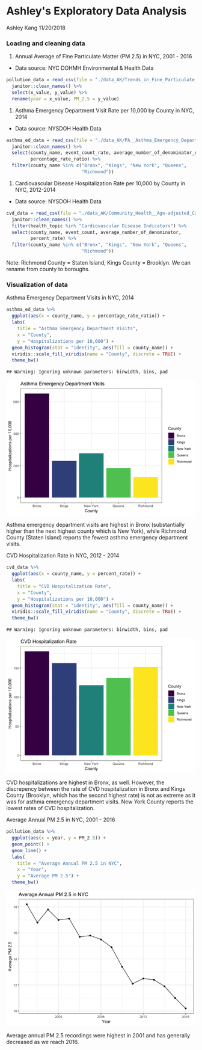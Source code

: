 Ashley's Exploratory Data Analysis
================
Ashley Kang
11/20/2018

### Loading and cleaning data

1.  Annual Average of Fine Particulate Matter (PM 2.5) in NYC, 2001 - 2016

-   Data source: NYC DOHMH Environmental & Health Data

``` r
pollution_data = read_csv(file = "./data_AK/Trends_in_Fine_Particulate_Matter_Annual_Average.csv") %>% 
  janitor::clean_names() %>%
  select(x_value, y_value) %>% 
  rename(year = x_value, PM_2.5 = y_value)
```

1.  Asthma Emergency Department Visit Rate per 10,000 by County in NYC, 2014

-   Data source: NYSDOH Health Data

``` r
asthma_ed_data = read_csv(file = "./data_AK/PA__Asthma_Emergency_Department_Visit_Rate_Per_10_000_by_County__Latest_Year.csv") %>% 
  janitor::clean_names() %>%
  select(county_name, event_count_rate, average_number_of_denominator_rate, 
         percentage_rate_ratio) %>% 
  filter(county_name %in% c("Bronx", "Kings", "New York", "Queens", 
                            "Richmond"))
```

1.  Cardiovascular Disease Hospitalization Rate per 10,000 by County in NYC, 2012-2014

-   Data source: NYSDOH Health Data

``` r
cvd_data = read_csv(file = "./data_AK/Community_Health__Age-adjusted_Cardiovascular_Disease_Hospitalization_Rate_per_10_000_by_County_Map__Latest_Data.csv") %>% 
  janitor::clean_names() %>%
  filter(health_topic %in% "Cardiovascular Disease Indicators") %>% 
  select(county_name, event_count, average_number_of_denominator, 
         percent_rate) %>% 
  filter(county_name %in% c("Bronx", "Kings", "New York", "Queens", 
                            "Richmond"))
```

Note: Richmond County = Staten Island, Kings County = Brooklyn. We can rename from county to boroughs.

### Visualization of data

Asthma Emergency Department Visits in NYC, 2014

``` r
asthma_ed_data %>%
  ggplot(aes(x = county_name, y = percentage_rate_ratio)) +
  labs(
    title = "Asthma Emergency Department Visits",
    x = "County",
    y = "Hospitalizations per 10,000") +
  geom_histogram(stat = "identity", aes(fill = county_name)) + 
  viridis::scale_fill_viridis(name = "County", discrete = TRUE) +
  theme_bw()
```

    ## Warning: Ignoring unknown parameters: binwidth, bins, pad

![](ashley_exploration_eda_files/figure-markdown_github/asthma_ed_bar-1.png)

Asthma emergency department visits are highest in Bronx (substantially higher than the next highest county which is New York), while Richmond County (Staten Island) reports the fewest asthma emergency department visits.

CVD Hospitalization Rate in NYC, 2012 - 2014

``` r
cvd_data %>%
  ggplot(aes(x = county_name, y = percent_rate)) +
  labs(
    title = "CVD Hospitalization Rate",
    x = "County",
    y = "Hospitalizations per 10,000") +
  geom_histogram(stat = "identity", aes(fill = county_name)) + 
  viridis::scale_fill_viridis(name = "County", discrete = TRUE) +
  theme_bw()
```

    ## Warning: Ignoring unknown parameters: binwidth, bins, pad

![](ashley_exploration_eda_files/figure-markdown_github/cvd_bar-1.png)

CVD hospitalizations are highest in Bronx, as well. However, the discrepency between the rate of CVD hospitalization in Bronx and Kings County (Brooklyn, which has the second highest rate) is not as extreme as it was for asthma emergency department visits. New York County reports the lowest rates of CVD hospitalization.

Average Annual PM 2.5 in NYC, 2001 - 2016

``` r
pollution_data %>% 
  ggplot(aes(x = year, y = PM_2.5)) +
  geom_point() +
  geom_line() + 
  labs(
    title = "Average Annual PM 2.5 in NYC",
    x = "Year",
    y = "Average PM 2.5") +
  theme_bw()
```

![](ashley_exploration_eda_files/figure-markdown_github/pm_graph-1.png)

Average annual PM 2.5 recordings were highest in 2001 and has generally decreased as we reach 2016.
